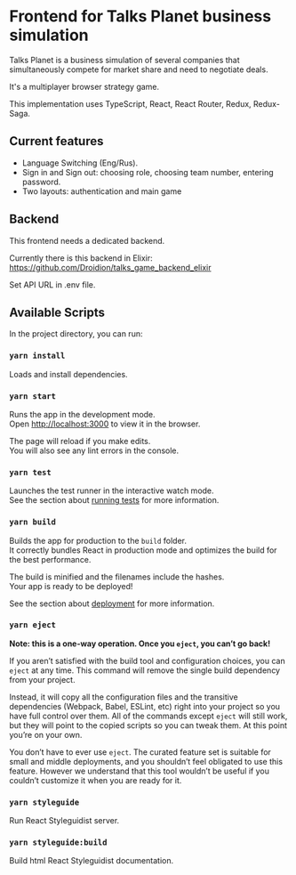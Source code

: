 # Frontend for Talks Planet business simulation

Talks Planet is a business simulation of several companies that simultaneously compete for market share and need to negotiate deals.

It's a multiplayer browser strategy game.

This implementation uses TypeScript, React, React Router, Redux, Redux-Saga.

## Current features

- Language Switching (Eng/Rus).
- Sign in and Sign out: choosing role, choosing team number, entering password.
- Two layouts: authentication and main game

## Backend

This frontend needs a dedicated backend.

Currently there is this backend in Elixir: https://github.com/Droidion/talks_game_backend_elixir

Set API URL in .env file.

## Available Scripts

In the project directory, you can run:

### `yarn install`

Loads and install dependencies.

### `yarn start`

Runs the app in the development mode.<br />
Open [http://localhost:3000](http://localhost:3000) to view it in the browser.

The page will reload if you make edits.<br />
You will also see any lint errors in the console.

### `yarn test`

Launches the test runner in the interactive watch mode.<br />
See the section about [running tests](https://facebook.github.io/create-react-app/docs/running-tests) for more information.

### `yarn build`

Builds the app for production to the `build` folder.<br />
It correctly bundles React in production mode and optimizes the build for the best performance.

The build is minified and the filenames include the hashes.<br />
Your app is ready to be deployed!

See the section about [deployment](https://facebook.github.io/create-react-app/docs/deployment) for more information.

### `yarn eject`

**Note: this is a one-way operation. Once you `eject`, you can’t go back!**

If you aren’t satisfied with the build tool and configuration choices, you can `eject` at any time. This command will remove the single build dependency from your project.

Instead, it will copy all the configuration files and the transitive dependencies (Webpack, Babel, ESLint, etc) right into your project so you have full control over them. All of the commands except `eject` will still work, but they will point to the copied scripts so you can tweak them. At this point you’re on your own.

You don’t have to ever use `eject`. The curated feature set is suitable for small and middle deployments, and you shouldn’t feel obligated to use this feature. However we understand that this tool wouldn’t be useful if you couldn’t customize it when you are ready for it.

### `yarn styleguide`

Run React Styleguidist server.

### `yarn styleguide:build`

Build html React Styleguidist documentation.
